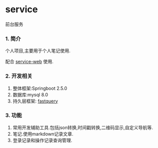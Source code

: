 # service
前台服务

### 1. 简介
个人项目,主要用于个人笔记使用.

配合 [service-web](https://github.com/li88qq/service-web) 使用.

### 2. 开发相关
1. 整体框架:Springboot 2.5.0
2. 数据库:mysql 8.0
3. 持久层框架: [fastquery](https://github.com/xixifeng/fastquery)

### 3. 功能
1. 常用开发辅助工具.包括json转换,时间戳转换,二维码显示,自定义导航等.
2. 笔记.使用markdown记录文章.
3. 登录记录和操作记录查询管理.
